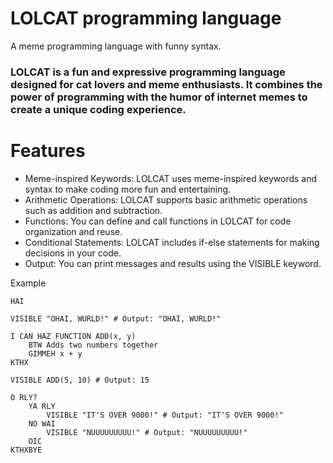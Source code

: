 # LOLCAT programming language
A meme programming language with funny syntax.

### LOLCAT is a fun and expressive programming language designed for cat lovers and meme enthusiasts. It combines the power of programming with the humor of internet memes to create a unique coding experience.

# Features

- Meme-inspired Keywords: LOLCAT uses meme-inspired keywords and syntax to make coding more fun and entertaining.
- Arithmetic Operations: LOLCAT supports basic arithmetic operations such as addition and subtraction.
- Functions: You can define and call functions in LOLCAT for code organization and reuse.
- Conditional Statements: LOLCAT includes if-else statements for making decisions in your code.
- Output: You can print messages and results using the VISIBLE keyword.

Example

```
HAI

VISIBLE "OHAI, WURLD!" # Output: "OHAI, WURLD!"

I CAN HAZ FUNCTION ADD(x, y)
    BTW Adds two numbers together
    GIMMEH x + y
KTHX

VISIBLE ADD(5, 10) # Output: 15

O RLY?
    YA RLY
        VISIBLE "IT'S OVER 9000!" # Output: "IT'S OVER 9000!"
    NO WAI
        VISIBLE "NUUUUUUUUU!" # Output: "NUUUUUUUUU!"
    OIC
KTHXBYE
```
